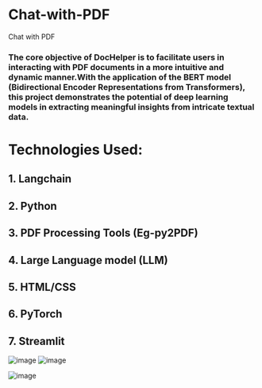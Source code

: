 # Chat-with-PDF
Chat with PDF
### The core objective of DocHelper is to facilitate users in interacting with PDF documents in a more intuitive and dynamic manner.With the application of the BERT model (Bidirectional Encoder Representations from Transformers), this project demonstrates the potential of deep learning models in extracting meaningful insights from intricate textual data. 

# Technologies Used:
## 1. Langchain
## 2. Python 
## 3. PDF Processing Tools (Eg-py2PDF) 
## 4. Large Language model (LLM) 
## 5. HTML/CSS
## 6. PyTorch
## 7. Streamlit
![image](https://github.com/Abdul-Rehman-Astro/Chat-with-PDF/assets/94848336/d40be883-764e-4055-afb4-da71757927ce)
![image](https://github.com/Abdul-Rehman-Astro/Chat-with-PDF/assets/94848336/3ff3f231-a627-4428-8481-c127df8614cb)

![image](https://github.com/Abdul-Rehman-Astro/Chat-with-PDF/assets/94848336/780867b4-2943-4d60-bc75-6f6fdba12246)
